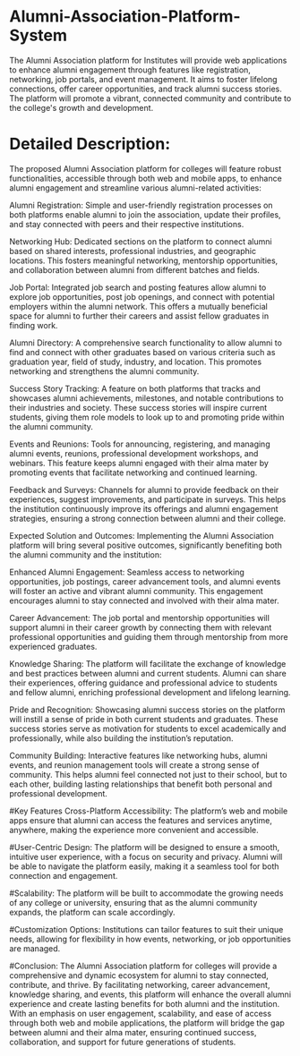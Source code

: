 # Alumni-Association-Platform-System

The Alumni Association platform for Institutes will provide web applications to enhance alumni engagement through features like registration, networking, job portals, and event management. It aims to foster lifelong connections, offer career opportunities, and track alumni success stories. The platform will promote a vibrant, connected community and contribute to the college's growth and development.
# Detailed Description:

The proposed Alumni Association platform for colleges will feature robust functionalities, accessible through both web and mobile apps, to enhance alumni engagement and streamline various alumni-related activities:

Alumni Registration: Simple and user-friendly registration processes on both platforms enable alumni to join the association, update their profiles, and stay connected with peers and their respective institutions.

Networking Hub: Dedicated sections on the platform to connect alumni based on shared interests, professional industries, and geographic locations. This fosters meaningful networking, mentorship opportunities, and collaboration between alumni from different batches and fields.

Job Portal: Integrated job search and posting features allow alumni to explore job opportunities, post job openings, and connect with potential employers within the alumni network. This offers a mutually beneficial space for alumni to further their careers and assist fellow graduates in finding work.

Alumni Directory: A comprehensive search functionality to allow alumni to find and connect with other graduates based on various criteria such as graduation year, field of study, industry, and location. This promotes networking and strengthens the alumni community.

Success Story Tracking: A feature on both platforms that tracks and showcases alumni achievements, milestones, and notable contributions to their industries and society. These success stories will inspire current students, giving them role models to look up to and promoting pride within the alumni community.

Events and Reunions: Tools for announcing, registering, and managing alumni events, reunions, professional development workshops, and webinars. This feature keeps alumni engaged with their alma mater by promoting events that facilitate networking and continued learning.

Feedback and Surveys: Channels for alumni to provide feedback on their experiences, suggest improvements, and participate in surveys. This helps the institution continuously improve its offerings and alumni engagement strategies, ensuring a strong connection between alumni and their college.

Expected Solution and Outcomes: Implementing the Alumni Association platform will bring several positive outcomes, significantly benefiting both the alumni community and the institution:

Enhanced Alumni Engagement: Seamless access to networking opportunities, job postings, career advancement tools, and alumni events will foster an active and vibrant alumni community. This engagement encourages alumni to stay connected and involved with their alma mater.

Career Advancement: The job portal and mentorship opportunities will support alumni in their career growth by connecting them with relevant professional opportunities and guiding them through mentorship from more experienced graduates.

Knowledge Sharing: The platform will facilitate the exchange of knowledge and best practices between alumni and current students. Alumni can share their experiences, offering guidance and professional advice to students and fellow alumni, enriching professional development and lifelong learning.

Pride and Recognition: Showcasing alumni success stories on the platform will instill a sense of pride in both current students and graduates. These success stories serve as motivation for students to excel academically and professionally, while also building the institution’s reputation.

Community Building: Interactive features like networking hubs, alumni events, and reunion management tools will create a strong sense of community. This helps alumni feel connected not just to their school, but to each other, building lasting relationships that benefit both personal and professional development.

#Key Features
Cross-Platform Accessibility: The platform’s web and mobile apps ensure that alumni can access the features and services anytime, anywhere, making the experience more convenient and accessible.

#User-Centric Design: The platform will be designed to ensure a smooth, intuitive user experience, with a focus on security and privacy. Alumni will be able to navigate the platform easily, making it a seamless tool for both connection and engagement.

#Scalability: The platform will be built to accommodate the growing needs of any college or university, ensuring that as the alumni community expands, the platform can scale accordingly.

#Customization Options: Institutions can tailor features to suit their unique needs, allowing for flexibility in how events, networking, or job opportunities are managed.

#Conclusion:
The Alumni Association platform for colleges will provide a comprehensive and dynamic ecosystem for alumni to stay connected, contribute, and thrive. By facilitating networking, career advancement, knowledge sharing, and events, this platform will enhance the overall alumni experience and create lasting benefits for both alumni and the institution. With an emphasis on user engagement, scalability, and ease of access through both web and mobile applications, the platform will bridge the gap between alumni and their alma mater, ensuring continued success, collaboration, and support for future generations of students.
